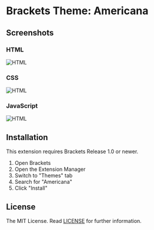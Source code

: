 Brackets Theme: Americana
===

Screenshots
---

### HTML
![HTML](screenshots/html.png)

### CSS
![HTML](screenshots/css.png)

### JavaScript
![HTML](screenshots/js.png)

Installation
---

This extension requires Brackets Release 1.0 or newer.

1. Open Brackets
2. Open the Extension Manager
3. Switch to "Themes" tab
4. Search for "Americana"
5. Click "Install"

License
---

The MIT License. Read [LICENSE](LICENSE) for further information.